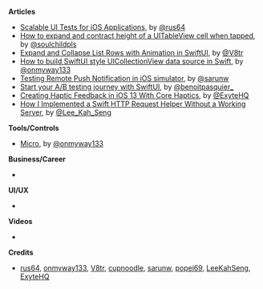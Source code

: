 
**Articles**

* [Scalable UI Tests for iOS Applications](https://engineering.depop.com/scalable-ui-tests-for-ios-applications-f0a266b2d20c), by [@rus64](https://twitter.com/rus64)
* [How to expand and contract height of a UITableView cell when tapped](https://fluffy.es/how-to-expand-tableview-cell/), by [@soulchildpls](https://twitter.com/soulchildpls)
* [Expand and Collapse List Rows with Animation in SwiftUI](https://www.vadimbulavin.com/expand-and-collapse-list-with-animation-in-swiftui/), by [@V8tr](https://twitter.com/V8tr)
* [How to build SwiftUI style UICollectionView data source in Swift](https://onmyway133.github.io/blog/How-to-build-SwiftUI-style-UICollectionView-data-source-in-Swift/), by [@onmyway133](https://twitter.com/onmyway133)
* [Testing Remote Push Notification in iOS simulator](https://sarunw.com/tips/testing-remote-push-notification-in-ios-simulator/), by [@sarunw](https://twitter.com/sarunw)
* [Start your A/B testing journey with SwiftUI](https://benoitpasquier.com/start-ab-testing-journey-with-swiftui/), by [@benoitpasquier_](https://twitter.com/benoitpasquier_)
* [Creating Haptic Feedback in iOS 13 With Core Haptics](https://exyte.com/blog/creating-haptic-feedback-with-core-haptics), by [@ExyteHQ](https://twitter.com/ExyteHQ)
* [How I Implemented a Swift HTTP Request Helper Without a Working Server](https://swiftsenpai.com/testing/implemented-http-request-helper-without-server/), by [@Lee_Kah_Seng](https://twitter.com/Lee_Kah_Seng)

**Tools/Controls**

* [Micro](https://github.com/onmyway133/Micro), by [@onmyway133](https://twitter.com/onmyway133)

**Business/Career**

* 

**UI/UX**

* 

**Videos**

* 

**Credits**

* [rus64](https://github.com/rus64), [onmyway133](https://github.com/onmyway133), [V8tr](https://github.com/V8tr), [cupnoodle](https://github.com/cupnoodle), [sarunw](https://github.com/sarunw), [popei69](https://github.com/popei69), [LeeKahSeng](https://github.com/LeeKahSeng), [ExyteHQ](https://github.com/exyte)
